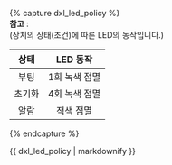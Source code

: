 {% capture dxl_led_policy %}  
**참고** :  
(장치의 상태(조건)에 따른 LED의 동작입니다.)

| 상태     | LED 동작      |
|:--------:|:-------------:|
| 부팅     | 1회 녹색 점멸 |
| 초기화   | 4회 녹색 점멸 |
| 알람     | 적색 점멸     |

{% endcapture %}
<div class="notice">{{ dxl_led_policy | markdownify }}</div>
